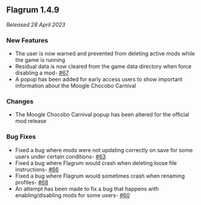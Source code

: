 ## Flagrum 1.4.9

_Released 28 April 2023_

### New Features

- The user is now warned and prevented from deleting active mods while the game is running
- Residual data is now cleared from the game data directory when force disabling a mod- [#67](https://github.com/Kizari/Flagrum/issues/67)
- A popup has been added for early access users to show important information about the Moogle Chocobo Carnival

### Changes

- The Moogle Chocobo Carnival popup has been altered for the official mod release

### Bug Fixes
- Fixed a bug where mods were not updating correctly on save for some users under certain conditions- [#63](https://github.com/Kizari/Flagrum/issues/63)
- Fixed a bug where Flagrum would crash when deleting loose file instructions- [#66](https://github.com/Kizari/Flagrum/issues/66) 
- Fixed a bug where Flagrum would sometimes crash when renaming profiles- [#68](https://github.com/Kizari/Flagrum/issues/68)
- An attempt has been made to fix a bug that happens with enabling/disabling mods for some users- [#60](https://github.com/Kizari/Flagrum/issues/60)